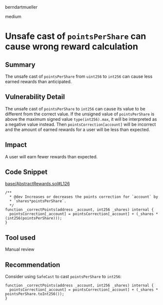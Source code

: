 berndartmueller

medium

# Unsafe cast of `pointsPerShare` can cause wrong reward calculation

## Summary

The unsafe cast of `pointsPerShare` from `uint256` to `int256` can cause less earned rewards than anticipated.

## Vulnerability Detail

The unsafe cast of `pointsPerShare` to `int256` can cause its value to be different from the correct value. If the unsigned value of `pointsPerShare` is above the maximum signed value `type(int256).max`, it will be interpreted as a negative value instead. Then `pointsCorrection[account]` will be incorrect and the amount of earned rewards for a user will be less than expected.

## Impact

A user will earn fewer rewards than expected.

## Code Snippet

[base/AbstractRewards.sol#L126](https://github.com/sherlock-audit/2022-10-merit-circle/blob/main/merit-liquidity-mining/contracts/base/AbstractRewards.sol#L126)

```solidity
/**
  * @dev Increases or decreases the points correction for `account` by
  * `shares*pointsPerShare`.
  */
function _correctPoints(address _account, int256 _shares) internal {
  pointsCorrection[_account] = pointsCorrection[_account] + (_shares * (int256(pointsPerShare)));
}
```

## Tool used

Manual review

## Recommendation

Consider using `SafeCast` to cast `pointsPerShare` to `int256`:

```solidity
function _correctPoints(address _account, int256 _shares) internal {
  pointsCorrection[_account] = pointsCorrection[_account] + (_shares * pointsPerShare.toInt256());
}
```
